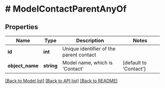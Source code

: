 # # ModelContactParentAnyOf

## Properties

Name | Type | Description | Notes
------------ | ------------- | ------------- | -------------
**id** | **int** | Unique identifier of the parent contact |
**object_name** | **string** | Model name, which is &#39;Contact&#39; | [default to 'Contact']

[[Back to Model list]](../../README.md#models) [[Back to API list]](../../README.md#endpoints) [[Back to README]](../../README.md)
